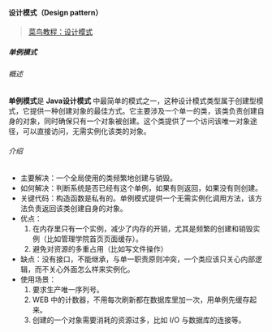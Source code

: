 #### 设计模式（Design pattern）
> [菜鸟教程：设计模式](https://www.runoob.com/design-pattern/design-pattern-tutorial.html "Java教程-设计模式")

##### 单例模式
###### 概述
**单例模式**是 **Java设计模式** 中最简单的模式之一，这种设计模式类型属于创建型模式，它提供一种创建对象的最佳方式。它主要涉及一个单一的类，该类负责创建自身的对象，同时确保只有一个对象被创建。这个类提供了一个访问该唯一对象途径，可以直接访问，无需实例化该类的对象。
###### 介绍
- 主要解决：一个全局使用的类频繁地创建与销毁。
- 如何解决：判断系统是否已经有这个单例，如果有则返回，如果没有则创建。
- 关键代码：构造函数是私有的。单例模式提供一个无需实例化调用方法，该方法负责返回该类创建自身的对象。
- 优点：
    1. 在内存里只有一个实例，减少了内存的开销，尤其是频繁的创建和销毁实例（比如管理学院首页页面缓存）。
    2. 避免对资源的多重占用（比如写文件操作）
- 缺点：没有接口，不能继承，与单一职责原则冲突，一个类应该只关心内部逻辑，而不关心外面怎么样来实例化。
- 使用场景：
    1. 要求生产唯一序列号。
    2. WEB 中的计数器，不用每次刷新都在数据库里加一次，用单例先缓存起来。
    3. 创建的一个对象需要消耗的资源过多，比如 I/O 与数据库的连接等。



